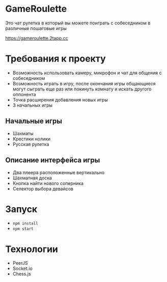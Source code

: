 # GameRoulette

Это чат рулетка в который вы можете поиграть с собеседником в различные пошаговые игры

https://gameroulette.2tapp.cc


# Требования к проекту

- Возможность использовать камеру, микрофон и чат для общения с собеседником
- Возможность играть в игру, после окончания игры общающиеся могут сыграть еще раз или покинуть комнату и искать
  другого оппонента
- Точка расширения добавления новых игры
- 3 начальных игры

## Начальные игры
- Шахматы
- Крестики нолики
- Русская рулетка

## Описание интерфейса игры

- Два плеера расположенные вертикально
- Шахматная доска
- Кнопка найти нового соперника
- Селектор выбора девайсов

# Запуск

- `npm install`
- `npm start`

# Технологии

- PeerJS
- Socket.io
- Chess.js
